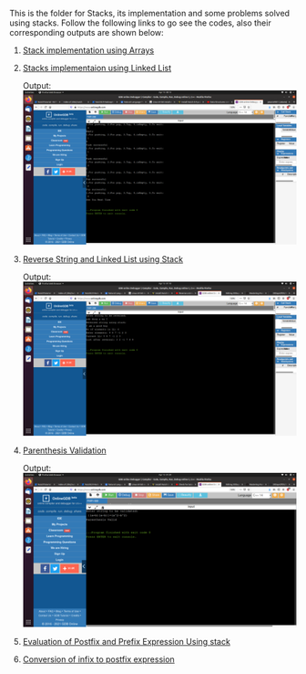 This is the folder for Stacks, its implementation and some problems solved using stacks.
Follow the following links to go see the codes, also their corresponding outputs are shown below:

1. [Stack implementation using Arrays](https://github.com/jakaria9001/20DaysOfDS/blob/main/Stacks/stackImpInArrays.cpp)

2. [Stacks implementaion using Linked List](https://github.com/jakaria9001/20DaysOfDS/blob/main/Stacks/stackImpLL.cpp)

   Output: <br> ![Stack using LL](https://github.com/jakaria9001/20DaysOfDS/blob/main/Stacks/stackUsingLL.png)
   
3. [Reverse String and Linked List using Stack](https://github.com/jakaria9001/20DaysOfDS/blob/main/Stacks/reverseStringNLL.cpp)

   Output: <br> ![reversing](https://github.com/jakaria9001/20DaysOfDS/blob/main/Stacks/reversingStringLL.png)
   
4. [Parenthesis Validation](https://github.com/jakaria9001/20DaysOfDS/blob/main/Stacks/parenthesisChecker.cpp)
   
   Output: <br> ![parenthesis valid](https://github.com/jakaria9001/20DaysOfDS/blob/main/Stacks/parenthesisChecker.png)

5. [Evaluation of Postfix and Prefix Expression Using stack](https://github.com/jakaria9001/20DaysOfDS/blob/main/Stacks/evalOfPostPreExpr.cpp)

6. [Conversion of infix to postfix expression](https://github.com/jakaria9001/20DaysOfDS/blob/main/Stacks/infixToPostfix.cpp)

